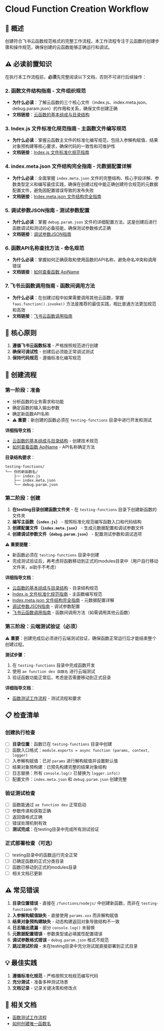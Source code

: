 # Cloud Function Creation Workflow

## 📝 概述

创建符合飞书云函数规范格式的完整工作流程。本工作流程专注于云函数的创建步骤和操作规范，确保创建的云函数能够正确运行和调试。

## ⚠️ 必读前置知识
在执行本工作流程前，**必须**先完整阅读以下文档，否则不可进行后续操作：

### 2. 函数文件结构指南 - 文件组织规范
- **为什么必读**：了解云函数的三个核心文件（index.js、index.meta.json、debug.param.json）的作用和关系，确保文件创建正确
- **文档链接**：[云函数的基本组成与目录结构](../../knowledge-base/function-management/cloud-function-basic-structure-and-directory.md)

### 3. Index.js 文件标准化规范指南 - 主函数文件编写规范
- **为什么必读**：掌握云函数主文件的标准化编写规范，包括入参解构赋值、结果对象预构建等核心要求，确保代码的一致性和可维护性
- **文档链接**：[Index.js 文件标准化规范指南](../../knowledge-base/function-management/index-js-standardization-guide.md)

### 4. index.meta.json 文件结构完全指南 - 元数据配置详解
- **为什么必读**：全面掌握 `index.meta.json` 文件的完整结构、核心字段详解、参数类型定义和编写最佳实践，确保在创建过程中能正确创建符合规范的元数据配置文件，避免因配置错误导致的发布失败
- **文档链接**：[Index.meta.json 文件结构完全指南](../../knowledge-base/function-management/index-meta-json-structure-guide.md)

### 5. 调试参数JSON指南 - 测试参数配置
- **为什么必读**：掌握 `debug.param.json` 文件的详细配置方法，这是创建后进行函数调试和测试的必备技能，确保测试参数格式正确
- **文档链接**：[调试参数JSON指南](../../knowledge-base/testing/debug-param-json-guide.md)

### 6. 函数API名称查找方法 - 命名规范
- **为什么必读**：掌握如何正确获取和使用函数的API名称，避免命名冲突和调用错误
- **文档链接**：[如何查看函数 ApiName](../../knowledge-base/function-management/how-to-find-function-apiname.md)

### 7. 飞书云函数调用指南 - 函数间调用方法
- **为什么必读**：在创建过程中如果需要调用其他云函数，掌握 `faas.function().invoke()` 方法是推荐的最佳实践，相比普通方法更加规范和高效
- **文档链接**：[飞书云函数调用指南](../../knowledge-base/function-management/faas-function-invoke-guide.md)

## 🎯 核心原则

1. **遵循飞书云函数标准** - 严格按照规范进行创建
2. **确保可调试性** - 创建后必须能正常调试测试
3. **保持代码规范** - 遵循标准化编写规范

## 🔄 创建流程

### 第一阶段：准备
- 分析函数的业务需求和功能
- 确定函数的输入输出参数
- 确定新函数API名称
- **⚠️ 重要**：新创建的函数必须在 `testing-functions` 目录中进行开发和测试

**详细指导文档**：
- [云函数的基本组成与目录结构](../../knowledge-base/function-management/cloud-function-basic-structure-and-directory.md) - 创建技术规范
- [如何查看函数 ApiName](../../knowledge-base/function-management/how-to-find-function-apiname.md) - API名称确定方法

**目录结构要求**：
```
testing-functions/
└── 你的新函数名/
    ├── index.js
    ├── index.meta.json
    └── debug.param.json
```

### 第二阶段：创建
1. **在testing目录创建函数文件夹** - 在 `testing-functions` 目录下创建新函数的文件夹
2. **编写主函数（`index.js`）** - 按照标准化规范编写函数入口和代码结构
3. **创建配置文件（`index.meta.json`）** - 生成元数据配置和调试参数文件
4. **创建调试参数文件（`debug.param.json`）** - 配置测试参数和调试选项

**⚠️ 重要提醒**：
- 新函数必须在 `testing-functions` 目录中创建
- 完成测试验证后，再考虑将函数移动到正式的modules目录中（用户自行移动文件夹，ai助手不考虑）

**详细指导文档**：
- [云函数的基本组成与目录结构](../../knowledge-base/function-management/cloud-function-basic-structure-and-directory.md) - 目录结构规范
- [Index.js 文件标准化规范指南](../../knowledge-base/function-management/index-js-standardization-guide.md) - 主函数编写规范
- [Index.meta.json 文件结构完全指南](../../knowledge-base/function-management/index-meta-json-structure-guide.md) - 元数据配置详解
- [调试参数JSON指南](../../knowledge-base/testing/debug-param-json-guide.md) - 调试参数配置
- [飞书云函数调用指南](../../knowledge-base/function-management/faas-function-invoke-guide.md) - 函数间调用方法（如需调用其他云函数）

### 第三阶段：云端测试验证（必须）
⚠️ **重要**：创建完成后必须进行云端测试验证，确保函数正常运行后才能结束整个创建过程。

**测试步骤**：
1. 在 `testing-functions` 目录中完成函数开发
2. 使用 `ae function dev 函数名` 进行云端测试
3. 验证函数功能正常后，考虑是否需要移动到正式目录

**详细指导文档**：
- [函数测试工作流程](../function-testing/function-testing-workflow.md) - 测试流程和要求

## 📋 检查清单

### 创建执行检查
- [ ] **目录位置**：函数已在 `testing-functions` 目录中创建
- [ ] 函数入口格式：`module.exports = async function (params, context, logger)`
- [ ] 入参解构赋值：已对 `params` 进行解构赋值并设置默认值
- [ ] 结果对象预构建：已预先构建完整的结果对象结构
- [ ] 日志替换：所有 `console.log()` 已替换为 `logger.info()`
- [ ] 配置文件：`index.meta.json` 和 `debug.param.json` 创建完整

### 验证测试检查
- [ ] 函数能通过 `ae function dev` 正常启动
- [ ] 参数传递和获取正确
- [ ] 返回值格式正确
- [ ] 错误处理机制有效
- [ ] **测试完成**：在testing目录中完成所有测试验证

### 正式部署检查（可选）
- [ ] testing目录中的函数运行完全正常
- [ ] 已确定函数的正式分类目录
- [ ] 函数已移动到正式的modules目录
- [ ] 相关文档已更新

## ⚠️ 常见错误

1. **目录位置错误** - 直接在 `/functions/nodejs/` 中创建新函数，而非在 `testing-functions` 中
2. **入参解构赋值缺失** - 直接使用 `params.xxx` 而非解构赋值
3. **结果对象预构建缺失** - 动态构建返回对象导致结构不一致
4. **日志输出遗漏** - 部分 `console.log()` 未替换
5. **元数据配置错误** - 参数类型或必填属性配置错误
6. **调试参数格式错误** - `debug.param.json` 格式不规范
7. **跳过测试阶段** - 未在testing目录中充分测试就直接部署到正式目录

## 💡 最佳实践

1. **遵循标准化规范** - 严格按照文档规范编写代码
2. **充分测试** - 准备多种测试场景
3. **文档记录** - 记录关键决策和修改点

## 🔗 相关文档

- [函数测试工作流程](../function-testing/function-testing-workflow.md)
- [如何创建唯一函数名](../../knowledge-base/function-management/how-to-create-unique-function-name.md)
